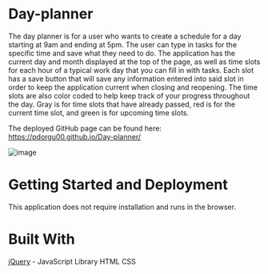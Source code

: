 # Day-planner

The day planner is for a user who wants to create a schedule for a day starting at 9am and ending at 5pm.
The user can type in tasks for the specific time and save what they need to do.
The application has the current day and month displayed at the top of the page, as well as time slots for each hour of a typical work day that you can fill in with tasks. Each slot has a save button that will save any information entered into said slot in order to keep the application current when closing and reopening. The time slots are also color coded to help keep track of your progress throughout the day. Gray is for time slots that have already passed, red is for the current time slot, and green is for upcoming time slots.

The deployed GitHub page can be found here: https://pdorgu00.github.io/Day-planner/

![image](https://user-images.githubusercontent.com/56213571/80536785-e7694600-8970-11ea-90c3-6b016d51eaee.png)

# Getting Started and Deployment
This application does not require installation and runs in the browser. 

# Built With
[jQuery](https://jquery.com/) - JavaScript Library
HTML
CSS
